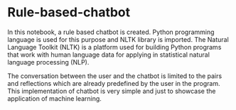 # Rule-based-chatbot
In this notebook, a rule based chatbot is created. Python programming language is used for this purpose and NLTK library is imported. The Natural Language Toolkit (NLTK) is a platform used for building Python programs that work with human language data for applying in statistical natural language processing (NLP).


The conversation between the user and the chatbot is limited to the pairs and reflections which are already predefined by the user in the program. This implementation of chatbot is very simple and just to showcase the application of machine learning.

